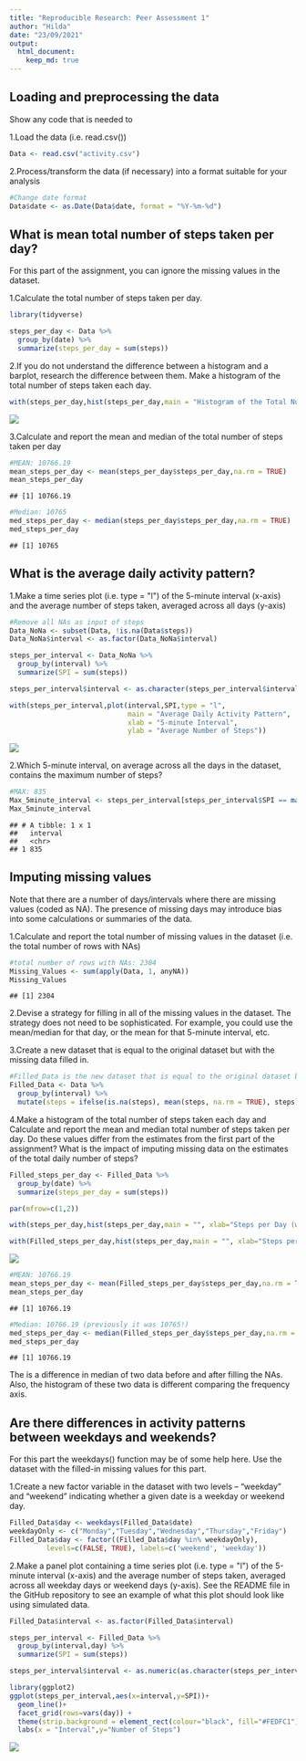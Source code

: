 ```yaml
---
title: "Reproducible Research: Peer Assessment 1"
author: "Hilda"
date: "23/09/2021"
output: 
  html_document:
    keep_md: true
---
```

## Loading and preprocessing the data

Show any code that is needed to

1.Load the data (i.e. read.csv())


```r
Data <- read.csv("activity.csv")
```
2.Process/transform the data (if necessary) into a format suitable for your analysis


```r
#Change date format
Data$date <- as.Date(Data$date, format = "%Y-%m-%d")
```
## What is mean total number of steps taken per day?

For this part of the assignment, you can ignore the missing values in the dataset.

1.Calculate the total number of steps taken per day.


```r
library(tidyverse) 
```


```r
steps_per_day <- Data %>%
  group_by(date) %>%
  summarize(steps_per_day = sum(steps))
```
2.If you do not understand the difference between a histogram and a barplot, research the difference between them. Make a histogram of the total number of steps taken each day.


```r
with(steps_per_day,hist(steps_per_day,main = "Histogram of the Total Number of Steps Taken Each Day", xlab="Steps per Day"))
```

![](PA1_template_files/figure-html/unnamed-chunk-5-1.png)<!-- -->

3.Calculate and report the mean and median of the total number of steps taken per day


```r
#MEAN: 10766.19
mean_steps_per_day <- mean(steps_per_day$steps_per_day,na.rm = TRUE)
mean_steps_per_day
```

```
## [1] 10766.19
```

```r
#Median: 10765
med_steps_per_day <- median(steps_per_day$steps_per_day,na.rm = TRUE)
med_steps_per_day
```

```
## [1] 10765
```
## What is the average daily activity pattern?

1.Make a time series plot (i.e. type = "l") of the 5-minute interval (x-axis) and the average number of steps taken, averaged across all days (y-axis)


```r
#Remove all NAs as input of steps
Data_NoNa <- subset(Data, !is.na(Data$steps))
Data_NoNa$interval <- as.factor(Data_NoNa$interval)

steps_per_interval <- Data_NoNa %>%
  group_by(interval) %>%
  summarize(SPI = sum(steps))

steps_per_interval$interval <- as.character(steps_per_interval$interval)

with(steps_per_interval,plot(interval,SPI,type = "l",
                             main = "Average Daily Activity Pattern",
                             xlab = "5-minute Interval",
                             ylab = "Average Number of Steps"))
```

![](PA1_template_files/figure-html/unnamed-chunk-7-1.png)<!-- -->

2.Which 5-minute interval, on average across all the days in the dataset, contains the maximum number of steps?


```r
#MAX: 835
Max_5minute_interval <- steps_per_interval[steps_per_interval$SPI == max(steps_per_interval$SPI),"interval"]
Max_5minute_interval
```

```
## # A tibble: 1 x 1
##   interval
##   <chr>   
## 1 835
```
## Imputing missing values

Note that there are a number of days/intervals where there are missing values (coded as NA). The presence of missing days may introduce bias into some calculations or summaries of the data.

1.Calculate and report the total number of missing values in the dataset (i.e. the total number of rows with NAs)


```r
#total number of rows with NAs: 2304
Missing_Values <- sum(apply(Data, 1, anyNA))
Missing_Values
```

```
## [1] 2304
```
2.Devise a strategy for filling in all of the missing values in the dataset. The strategy does not need to be sophisticated. For example, you could use the mean/median for that day, or the mean for that 5-minute interval, etc.

3.Create a new dataset that is equal to the original dataset but with the missing data filled in.


```r
#Filled_Data is the new dataset that is equal to the original dataset but with the missing data filled in.
Filled_Data <- Data %>%
  group_by(interval) %>%
  mutate(steps = ifelse(is.na(steps), mean(steps, na.rm = TRUE), steps))
```

4.Make a histogram of the total number of steps taken each day and Calculate and report the mean and median total number of steps taken per day. Do these values differ from the estimates from the first part of the assignment? What is the impact of imputing missing data on the estimates of the total daily number of steps?


```r
Filled_steps_per_day <- Filled_Data %>%
  group_by(date) %>%
  summarize(steps_per_day = sum(steps))

par(mfrow=c(1,2))

with(steps_per_day,hist(steps_per_day,main = "", xlab="Steps per Day (with NAs)"))

with(Filled_steps_per_day,hist(steps_per_day,main = "", xlab="Steps per Day"))
```

![](PA1_template_files/figure-html/unnamed-chunk-11-1.png)<!-- -->

```r
#MEAN: 10766.19
mean_steps_per_day <- mean(Filled_steps_per_day$steps_per_day,na.rm = TRUE)
mean_steps_per_day
```

```
## [1] 10766.19
```

```r
#Median: 10766.19 (previously it was 10765!)
med_steps_per_day <- median(Filled_steps_per_day$steps_per_day,na.rm = TRUE)
med_steps_per_day
```

```
## [1] 10766.19
```
The is a difference in median of two data before and after filling the NAs. Also, the histogram of these two data is different comparing the frequency axis.

## Are there differences in activity patterns between weekdays and weekends?

For this part the weekdays() function may be of some help here. Use the dataset with the filled-in missing values for this part.

1.Create a new factor variable in the dataset with two levels – “weekday” and “weekend” indicating whether a given date is a weekday or weekend day.


```r
Filled_Data$day <- weekdays(Filled_Data$date)
weekdayOnly <- c("Monday","Tuesday","Wednesday","Thursday","Friday")
Filled_Data$day <- factor((Filled_Data$day %in% weekdayOnly), 
         levels=c(FALSE, TRUE), labels=c('weekend', 'weekday'))
```
2.Make a panel plot containing a time series plot (i.e. type = "l") of the 5-minute interval (x-axis) and the average number of steps taken, averaged across all weekday days or weekend days (y-axis). See the README file in the GitHub repository to see an example of what this plot should look like using simulated data.


```r
Filled_Data$interval <- as.factor(Filled_Data$interval)

steps_per_interval <- Filled_Data %>%
  group_by(interval,day) %>%
  summarize(SPI = sum(steps))

steps_per_interval$interval <- as.numeric(as.character(steps_per_interval$interval))

library(ggplot2)
ggplot(steps_per_interval,aes(x=interval,y=SPI))+
  geom_line()+
  facet_grid(rows=vars(day)) +
  theme(strip.background = element_rect(colour="black", fill="#FEDFC1")) +
  labs(x = "Interval",y="Number of Steps")
```

![](PA1_template_files/figure-html/unnamed-chunk-13-1.png)<!-- -->
